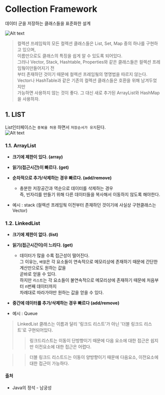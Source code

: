 # Collection Framework
데이터 군을 저장하는 클래스들을 표준화한 설계

![Alt text](https://i.imgur.com/JmO4zX2.png")

> 컬렉션 프레임웍의 모든 컬렉션 클래스들은 List, Set, Map 중의 하나를 구현하고 있으며,<br>
이름만으로도 클래스의 특징을 쉽게 알 수 있도록 되어있다. <br>
그러나 Vector, Stack, Hashtable, Properties와 같은 클래스들은 컬렉션 프레임웤이만들어지기 전<br>
부터 존재하던 것이기 때문에 컬렉션 프레임웤의 명명법을 따르지 않는다.<br>
Vector나 HashTable과 같은 기존의 컬렉션 클래스들은 호환을 위해 남겨두었지만<br>
가능하면 사용하지 않는 것이 좋다. 그 대신 새로 추가된 ArrayList와 HashMap을 사용하자.
## 1. LIST
List인터페이스는 `중복을 허용` 하면서 `저장순서가 유지`된다.<br>
![Alt text](https://t1.daumcdn.net/cfile/tistory/996AF8475BB861F210)
### 1.1. ArrayList
- **크기에 제한이 있다. (array)**

- **읽기(접근시간)이 빠르다. (get)**

- **순차적으로 추가/삭제하는 경우 빠르다. (add/remove)**
  - 충분한 저장공간과 역순으로 데이터를 삭제하는 경우<br>
  즉, 빈자리를 만들기 위해 다른 데이터들을 복사해서 이동하지 않도록 해야한다.
- 예시 : stack (컬렉션 프레임웍 이전부터 존재하던 것이기에 사실상 구현클래스는 Vector)

### 1.2. LinkedList
- **크기에 제한이 없다. (list)**

- **읽기(접근시간이)이 느리다. (get)**
  - 데이터가 많을 수록 접근성이 떨어진다.<br>
  그 이유는, `배열`은 각 요소들이 연속적으로 메모리상에 존재하기 때문에 간단한 계산만으로도 원하는 값을<br>
  곧바로 얻을 수 있다.<br>
  하지만 `리스트`는 각 요소들이 불연속적으로 메모리상에 존재하기 때문에 처음부터 n번째 데이터까지<br>
  차례대로 따라가야만 원하는 값을 얻을 수 있다.
 
- **중간에 데이터를 추가/삭제하는 경우 빠르다 (add/remove)**
- 예시 : Queue
> LinkedList 클래스는 이름과 달리 '링크드 리스트'가 아닌 '더블 링크드 리스트'로 구현되어있다.<br>
>> 링크드리스트는 이동이 단방향이기 때문에 다음 요소에 대한 접근은 쉽지만 이전요소에 대한 접근은 어렵다.

>> 더블 링크드 리스트드는 이동이 양방향이기 때문에 다음요소, 이전요소에 대한 접근이 가능하다.


#### 출처
- Java의 정석 - 남궁성

